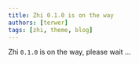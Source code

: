 ```yaml
---
title: Zhi 0.1.0 is on the way
authors: [terwer]
tags: [zhi, theme, blog]
---
```


Zhi `0.1.0` is on the way, please wait ...

